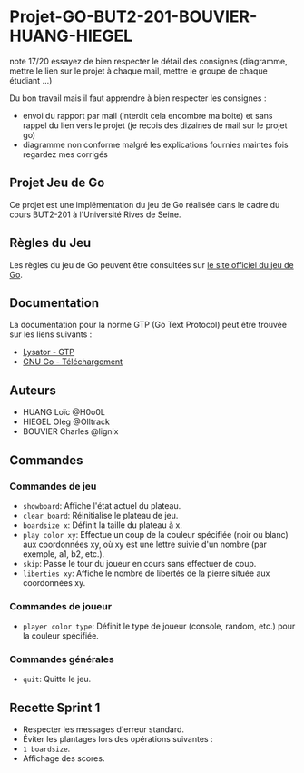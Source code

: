 # Projet-GO-BUT2-201-BOUVIER-HUANG-HIEGEL

note 17/20 essayez de bien respecter le détail des consignes (diagramme, mettre le lien sur le projet à chaque mail, mettre le groupe de chaque étudiant ...)

Du bon travail mais il faut apprendre à bien respecter les consignes :
- envoi du rapport par mail (interdit cela encombre ma boite) et sans rappel du lien vers le projet (je recois des dizaines de mail sur le projet go)
- diagramme non conforme malgré les explications fournies maintes fois regardez mes corrigés
  

## Projet Jeu de Go

Ce projet est une implémentation du jeu de Go réalisée dans le cadre du cours BUT2-201 à l'Université Rives de Seine. 

## Règles du Jeu
Les règles du jeu de Go peuvent être consultées sur [le site officiel du jeu de Go](https://jeudego.org/_php/regleGo.php).

## Documentation
La documentation pour la norme GTP (Go Text Protocol) peut être trouvée sur les liens suivants :
- [Lysator - GTP](https://www.lysator.liu.se/~gunnar/gtp/)
- [GNU Go - Téléchargement](https://ftp.gnu.org/gnu/gnugo/)

## Auteurs
- HUANG Loïc  @H0o0L
- HIEGEL Oleg @Olltrack
- BOUVIER Charles @lignix

## Commandes

### Commandes de jeu
- `showboard`: Affiche l'état actuel du plateau.
- `clear_board`: Réinitialise le plateau de jeu.
- `boardsize x`: Définit la taille du plateau à x.
- `play color xy`: Effectue un coup de la couleur spécifiée (noir ou blanc) aux coordonnées xy, où xy est une lettre suivie d'un nombre (par exemple, a1, b2, etc.).
- `skip`: Passe le tour du joueur en cours sans effectuer de coup.
- `liberties xy`: Affiche le nombre de libertés de la pierre située aux coordonnées xy.

### Commandes de joueur
- `player color type`: Définit le type de joueur (console, random, etc.) pour la couleur spécifiée.

### Commandes générales
- `quit`: Quitte le jeu.

## Recette Sprint 1
 - Respecter les messages d'erreur standard.
 - Éviter les plantages lors des opérations suivantes :
  - `1 boardsize`.
  - Affichage des scores.
